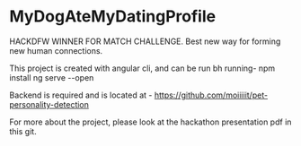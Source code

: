 # MyDogAteMyDatingProfile

HACKDFW WINNER FOR MATCH CHALLENGE. Best new way for forming new human connections.

This project is created with angular cli, and can be run bh running-
npm install
ng serve --open 

Backend is required and is located at - https://github.com/moiiiiit/pet-personality-detection

For more about the project, please look at the hackathon presentation pdf in this git.
